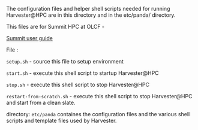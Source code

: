 The configuration files and helper shell scripts needed for running Harvester@HPC are in this directory and in the etc/panda/ directory.

This files are for Summit HPC at OLCF  - 

[Summit user guide ](https://docs.olcf.ornl.gov/systems/summit_user_guide.html)

File :

 `setup.sh` - source this file to setup environment

`start.sh` - execute this shell script to startup Harvester@HPC

`stop.sh` - execute this shell script to stop Harvester@HPC

`restart-from-scratch.sh` - execute this shell script to stop Harvester@HPC and start from a clean slate.

directory: `etc/panda`  containes the configuration files and the various shell scripts and template files used by Harvester.

 


